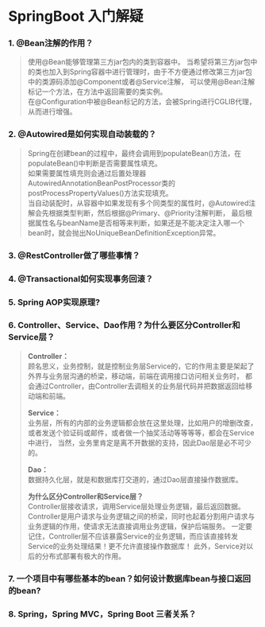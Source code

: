 # SpringBoot 入门解疑

### 1. @Bean注解的作用？
> 使用@Bean能够管理第三方jar包内的类到容器中。
当希望将第三方jar包中的类也加入到Spring容器中进行管理时，由于不方便通过修改第三方jar包中的类源码添加@Component或者@Service注解，
可以使用@Bean注解标记一个方法，在方法中返回需要的类实例。<br>
在@Configuration中被@Bean标记的方法，会被Spring进行CGLIB代理，从而进行增强。
### 2. @Autowired是如何实现自动装载的？
> Spring在创建bean的过程中，最终会调用到populateBean()方法，在populateBean()中判断是否需要属性填充。<br>
如果需要属性填充则会通过后置处理器AutowiredAnnotationBeanPostProcessor类的postProcessPropertyValues()方法实现填充。<br>
当自动装配时，从容器中如果发现有多个同类型的属性时，@Autowired注解会先根据类型判断，然后根据@Primary、@Priority注解判断，
最后根据属性名与beanName是否相等来判断，如果还是不能决定注入哪一个bean时，就会抛出NoUniqueBeanDefinitionException异常。
### 3. @RestController做了哪些事情？
### 4. @Transactional如何实现事务回滚？
### 5. Spring AOP实现原理?
### 6. Controller、Service、Dao作用？为什么要区分Controller和Service层？
> **Controller：**<br>
顾名思义，业务控制，就是控制业务层Service的，它的作用主要是架起了外界与业务层沟通的桥梁，移动端，前端在调用接口访问相关业务时，
都会通过Controller，由Controller去调相关的业务层代码并把数据返回给移动端和前端。
> 
> **Service：**<br>
业务层，所有的内部的业务逻辑都会放在这里处理，比如用户的增删改查，或者发送个验证码或邮件，或者做一个抽奖活动等等等等，都会在Service中进行，
当然，业务里肯定是离不开数据的支持，因此Dao层是必不可少的。
> 
> **Dao：**<br>
数据持久化层，就是和数据库打交道的，通过Dao层直接操作数据库。
>
> **为什么区分Controller和Service层？**<br>
> Controller层接收请求，调用Service层处理业务逻辑，最后返回数据。
Controller是用户请求与业务逻辑之间的桥梁，同时也起着分割用户请求与业务逻辑的作用，使请求无法直接调用业务逻辑，保护后端服务。
一定要记住，Controller层不应该暴露Service的业务逻辑，而应该直接转发Service的业务处理结果！更不允许直接操作数据库！
此外，Service对以后的分布式部署有极大的作用。

### 7. 一个项目中有哪些基本的bean？如何设计数据库bean与接口返回的bean?

### 8. Spring，Spring MVC，Spring Boot 三者关系？